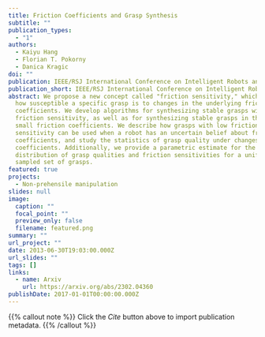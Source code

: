```yaml
---
title: Friction Coefficients and Grasp Synthesis
subtitle: ""
publication_types:
  - "1"
authors:
  - Kaiyu Hang
  - Florian T. Pokorny
  - Danica Kragic
doi: ""
publication: IEEE/RSJ International Conference on Intelligent Robots and Systems (IROS)
publication_short: IEEE/RSJ International Conference on Intelligent Robots and Systems (IROS)
abstract: We propose a new concept called "friction sensitivity," which measures
  how susceptible a specific grasp is to changes in the underlying friction
  coefficients. We develop algorithms for synthesizing stable grasps with low
  friction sensitivity, as well as for synthesizing stable grasps in the case of
  small friction coefficients. We describe how grasps with low friction
  sensitivity can be used when a robot has an uncertain belief about friction
  coefficients, and study the statistics of grasp quality under changes in those
  coefficients. Additionally, we provide a parametric estimate for the
  distribution of grasp qualities and friction sensitivities for a uniformly
  sampled set of grasps.
featured: true
projects:
  - Non-prehensile manipulation
slides: null
image:
  caption: ""
  focal_point: ""
  preview_only: false
  filename: featured.png
summary: ""
url_project: ""
date: 2013-06-30T19:03:00.000Z
url_slides: ""
tags: []
links:
  - name: Arxiv
    url: https://arxiv.org/abs/2302.04360
publishDate: 2017-01-01T00:00:00.000Z
---
```


{{% callout note %}}
Click the _Cite_ button above to import publication metadata.
{{% /callout %}}


